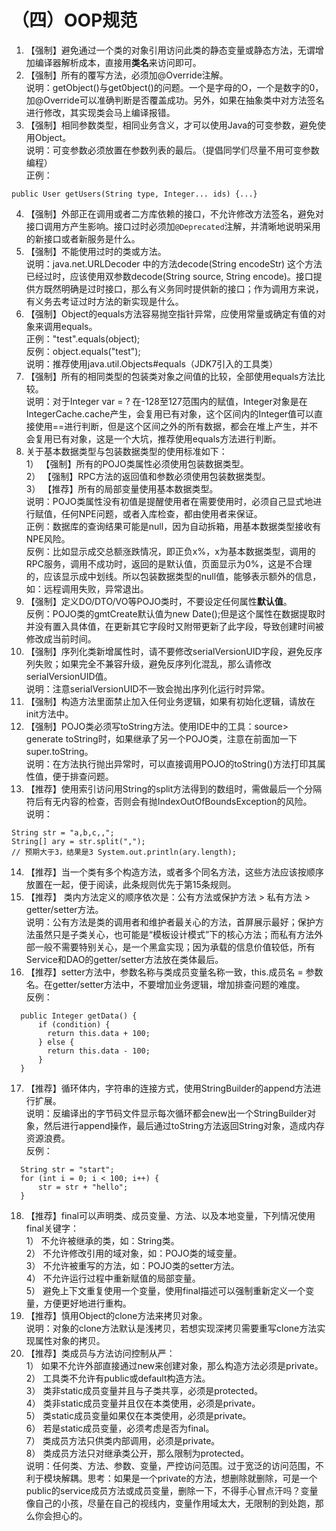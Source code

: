 # （四）OOP规范

1. 【强制】避免通过一个类的对象引用访问此类的静态变量或静态方法，无谓增加编译器解析成本，直接用**类名**来访问即可。
2. 【强制】所有的覆写方法，必须加@Override注解。\
   说明：getObject()与get0bject()的问题。一个是字母的O，一个是数字的0，加@Override可以准确判断是否覆盖成功。另外，如果在抽象类中对方法签名进行修改，其实现类会马上编译报错。
3. 【强制】相同参数类型，相同业务含义，才可以使用Java的可变参数，避免使用Object。\
   说明：可变参数必须放置在参数列表的最后。（提倡同学们尽量不用可变参数编程）\
   正例：

```
public User getUsers(String type, Integer... ids) {...} 
```

4. 【强制】外部正在调用或者二方库依赖的接口，不允许修改方法签名，避免对接口调用方产生影响。接口过时必须加`@Deprecated`注解，并清晰地说明采用的新接口或者新服务是什么。
5. 【强制】不能使用过时的类或方法。\
   说明：java.net.URLDecoder 中的方法decode(String encodeStr) 这个方法已经过时，应该使用双参数decode(String source, String encode)。接口提供方既然明确是过时接口，那么有义务同时提供新的接口；作为调用方来说，有义务去考证过时方法的新实现是什么。
6. 【强制】Object的equals方法容易抛空指针异常，应使用常量或确定有值的对象来调用equals。\
   正例："test".equals(object);\
   反例：object.equals("test");\
   说明：推荐使用java.util.Objects#equals（JDK7引入的工具类）
7. 【强制】所有的相同类型的包装类对象之间值的比较，全部使用equals方法比较。\
   说明：对于Integer var = ? 在-128至127范围内的赋值，Integer对象是在IntegerCache.cache产生，会复用已有对象，这个区间内的Integer值可以直接使用==进行判断，但是这个区间之外的所有数据，都会在堆上产生，并不会复用已有对象，这是一个大坑，推荐使用equals方法进行判断。
8. 关于基本数据类型与包装数据类型的使用标准如下：\
   1） 【强制】所有的POJO类属性必须使用包装数据类型。\
   2） 【强制】RPC方法的返回值和参数必须使用包装数据类型。\
   3） 【推荐】所有的局部变量使用基本数据类型。\
   说明：POJO类属性没有初值是提醒使用者在需要使用时，必须自己显式地进行赋值，任何NPE问题，或者入库检查，都由使用者来保证。\
   正例：数据库的查询结果可能是null，因为自动拆箱，用基本数据类型接收有NPE风险。\
   反例：比如显示成交总额涨跌情况，即正负x%，x为基本数据类型，调用的RPC服务，调用不成功时，返回的是默认值，页面显示为0%，这是不合理的，应该显示成中划线。所以包装数据类型的null值，能够表示额外的信息，如：远程调用失败，异常退出。
9. 【强制】定义DO/DTO/VO等POJO类时，不要设定任何属性**默认值**。\
   反例：POJO类的gmtCreate默认值为new Date();但是这个属性在数据提取时并没有置入具体值，在更新其它字段时又附带更新了此字段，导致创建时间被修改成当前时间。
10. 【强制】序列化类新增属性时，请不要修改serialVersionUID字段，避免反序列失败；如果完全不兼容升级，避免反序列化混乱，那么请修改serialVersionUID值。\
    说明：注意serialVersionUID不一致会抛出序列化运行时异常。
11. 【强制】构造方法里面禁止加入任何业务逻辑，如果有初始化逻辑，请放在init方法中。
12. 【强制】POJO类必须写toString方法。使用IDE中的工具：source> generate toString时，如果继承了另一个POJO类，注意在前面加一下super.toString。\
    说明：在方法执行抛出异常时，可以直接调用POJO的toString()方法打印其属性值，便于排查问题。
13. 【推荐】使用索引访问用String的split方法得到的数组时，需做最后一个分隔符后有无内容的检查，否则会有抛IndexOutOfBoundsException的风险。\
    说明：

```
String str = "a,b,c,,";  
String[] ary = str.split(",");  
// 预期大于3，结果是3 System.out.println(ary.length);
```

14. 【推荐】当一个类有多个构造方法，或者多个同名方法，这些方法应该按顺序放置在一起，便于阅读，此条规则优先于第15条规则。
15. 【推荐】 类内方法定义的顺序依次是：公有方法或保护方法 > 私有方法 > getter/setter方法。\
    说明：公有方法是类的调用者和维护者最关心的方法，首屏展示最好；保护方法虽然只是子类关心，也可能是“模板设计模式”下的核心方法；而私有方法外部一般不需要特别关心，是一个黑盒实现；因为承载的信息价值较低，所有Service和DAO的getter/setter方法放在类体最后。
16. 【推荐】setter方法中，参数名称与类成员变量名称一致，this.成员名 = 参数名。在getter/setter方法中，不要增加业务逻辑，增加排查问题的难度。\
    反例：

```
  public Integer getData() {      
      if (condition) {  
        return this.data + 100;  
      } else { 
        return this.data - 100; 
      }  
  }
```

17. 【推荐】循环体内，字符串的连接方式，使用StringBuilder的append方法进行扩展。\
    说明：反编译出的字节码文件显示每次循环都会new出一个StringBuilder对象，然后进行append操作，最后通过toString方法返回String对象，造成内存资源浪费。\
    反例：

```
  String str = "start";
  for (int i = 0; i < 100; i++) {
      str = str + "hello";      
  }
```

18. 【推荐】final可以声明类、成员变量、方法、以及本地变量，下列情况使用final关键字：\
    1） 不允许被继承的类，如：String类。\
    2） 不允许修改引用的域对象，如：POJO类的域变量。\
    3） 不允许被重写的方法，如：POJO类的setter方法。\
    4） 不允许运行过程中重新赋值的局部变量。\
    5） 避免上下文重复使用一个变量，使用final描述可以强制重新定义一个变量，方便更好地进行重构。
19. 【推荐】慎用Object的clone方法来拷贝对象。\
    说明：对象的clone方法默认是浅拷贝，若想实现深拷贝需要重写clone方法实现属性对象的拷贝。
20. 【推荐】类成员与方法访问控制从严：\
    1） 如果不允许外部直接通过new来创建对象，那么构造方法必须是private。\
    2） 工具类不允许有public或default构造方法。\
    3） 类非static成员变量并且与子类共享，必须是protected。\
    4） 类非static成员变量并且仅在本类使用，必须是private。\
    5） 类static成员变量如果仅在本类使用，必须是private。\
    6） 若是static成员变量，必须考虑是否为final。\
    7） 类成员方法只供类内部调用，必须是private。\
    8） 类成员方法只对继承类公开，那么限制为protected。\
    说明：任何类、方法、参数、变量，严控访问范围。过于宽泛的访问范围，不利于模块解耦。思考：如果是一个private的方法，想删除就删除，可是一个public的service成员方法或成员变量，删除一下，不得手心冒点汗吗？变量像自己的小孩，尽量在自己的视线内，变量作用域太大，无限制的到处跑，那么你会担心的。
